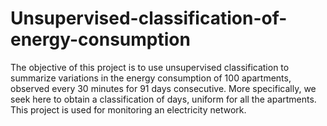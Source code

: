 # Unsupervised-classification-of-energy-consumption
The objective of this project is to use unsupervised classification to summarize variations in the energy consumption of 100 apartments, observed every 30 minutes for 91 days consecutive. More specifically, we seek here to obtain a classification of days, uniform for all the apartments. This project is used for monitoring an electricity network.
